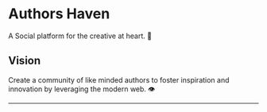 # Authors Haven 
A Social platform for the creative at heart. :green_heart:

## Vision
Create a community of like minded authors to foster inspiration and innovation
by leveraging the modern web. :eye:

---